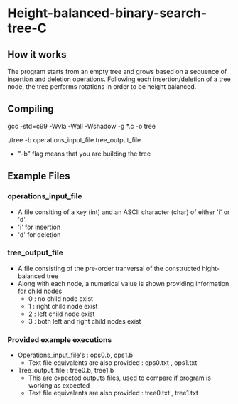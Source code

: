 # Height-balanced-binary-search-tree-C

## How it works

The program starts from an empty tree and grows based on a sequence of insertion and deletion operations. 
Following each insertion/deletion of a tree node, the tree performs rotations in order to be height balanced. 


## Compiling 

gcc -std=c99 -Wvla -Wall -Wshadow -g *.c -o tree

./tree -b operations_input_file tree_output_file

- "-b" flag means that you are building the tree


## Example Files 

### operations_input_file 
- A file consiting of a key (int) and an ASCII character (char) of either 'i' or 'd'. 
- 'i' for insertion 
- 'd' for deletion

### tree_output_file
- A file consisting of the pre-order tranversal of the constructed hight-balanced tree
- Along with each node, a numerical value is shown providing information for child nodes
   - 0 : no child node exist
   - 1 : right child node exist
   - 2 : left child node exist
   - 3 : both left and right child nodes exist

### Provided example executions 
- Operations_input_file's : ops0.b, ops1.b
   - Text file equivalents are also provided : ops0.txt , ops1.txt
- Tree_output_file : tree0.b, tree1.b 
   - This are expected outputs files, used to compare if program is working as expected 
   - Text file equivalents are also provided : tree0.txt , tree1.txt
